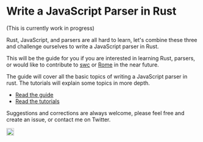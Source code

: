 # Write a JavaScript Parser in Rust

(This is currently work in progress)

Rust, JavaScript, and parsers are all hard to learn,
let's combine these three and challenge ourselves to write a JavaScript parser in Rust.

This will be the guide for you if you are interested in learning Rust, parsers,
or would like to contribute to [swc](https://swc.rs) or [Rome](https://rome.tools) in the near future.

The guide will cover all the basic topics of writing a JavaScript parser in rust.
The tutorials will explain some topics in more depth.

- [Read the guide](https://boshen.github.io/javascript-parser-in-rust/docs/intro)
- [Read the tutorials](https://boshen.github.io/javascript-parser-in-rust/blog)

Suggestions and corrections are always welcome, please feel free and create an issue, or contact me on Twitter.

<a href="https://twitter.com/boshen_c">
<img height="20" src="https://img.shields.io/twitter/follow/boshen_c?style=social" />
</a>
